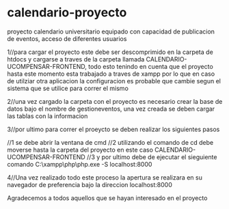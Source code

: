 # calendario-proyecto
proyecto calendario universitario equipado con capacidad de publicacion de eventos, acceso de diferentes usuarios

1//para cargar el proyecto este debe ser descomprimido en la carpeta de htdocs y cargarse a traves de la carpeta llamada CALENDARIO-UCOMPENSAR-FRONTEND, todo esto tenindo en cuenta que el proyecto hasta este momento esta trabajado a traves de xampp por lo que en caso de utilziar otra aplicacion la configuracion es probable que cambie segun el sistema que se utilice para correr el mismo

2//una vez cargado la carpeta con el proyecto es necesario crear la base de datos bajo el nombre de gestioneventos, una vez creada se deben cargar las tablas con la informacion

3//por ultimo para correr el proeycto se deben realizar los siguientes pasos

//1 se debe abrir la ventana de cmd 
//2 utilizando el comando de cd debe moverse hasta la carpeta del proyecto en este caso CALENDARIO-UCOMPENSAR-FRONTEND
//3 y por ultimo debe de ejecutar el sieguiente comando C:\xampp\php\php.exe -S localhost:8000

4//Una vez realizado todo este proceso la apertura se realizara en su navegador de preferencia bajo la direccion localhost:8000 

Agradecemos a todos aquellos que se hayan interesado en el proyecto
 ​ ​
 ​
 ​
 ​
 ​
 ​
 ​

 ​
 ​

 ​
 ​
 ​
 ​
 ​

 ​
 ​
 ​
 ​
 ​
 ​
 ​

 ​
 ​
 ​
 ​
 ​

 ​ ​

 ​
 ​
 ​

 ​
 ​
 ​
 ​
 ​
 ​

 ​
 ​
 ​
 ​
 ​
 ​
 ​

 ​
 ​
 ​
 ​
 ​
 ​

 ​
 ​
 ​
 ​
 ​
 ​
 ​
 ​
 ​
 ​
 ​
 ​

 ​ ​

 ​
 ​
 ​
 ​
 ​
 ​
 ​
 ​
 ​
 ​

 ​
 ​
 ​
 ​
 ​
 ​
 ​
 ​
 ​
 ​
 ​

 ​
 ​
 ​
 ​
 ​
 ​

 ​
 ​
 ​ ​
 ​

 ​
 ​
 ​
 ​
 ​
 ​

 ​
 ​
 ​
 ​
 ​

 ​
 ​
 ​
 ​

 ​
 ​
 ​
 ​
 ​
 ​
 ​
 ​
 ​
 ​

 ​
 ​
 ​
 ​
 ​
 ​
 ​

 ​
 ​
 ​
 ​
 ​
 ​
 ​
 ​
 ​

 ​

 ​
 ​
 ​
 ​


 ​
 ​
 ​
 ​
 ​
 ​
 ​
 ​

 ​
 ​
 ​
 ​

 ​
 ​
 ​

 ​
 ​
 ​
 ​
 ​
 ​

 ​
 ​
 ​
 ​

 ​
 ​
 ​
 ​

 ​
 ​
 ​
 ​
 ​
 ​
 ​

 ​
 ​
 ​
 ​
 ​
 ​
 ​
 ​
 ​
 ​
 ​
 ​
 ​

 ​
 ​
 ​
 ​
 ​
 ​
 ​
 ​
 ​
 ​
 ​
 ​
 ​
 ​
 ​

 ​
 ​
 ​
 ​ ​
 ​
 ​

 ​ ​
 ​

 ​
 ​

 ​
 ​
 ​
 ​
 ​

 ​
 ​


 ​
 ​
 ​
 ​
 ​

 ​
 ​
 ​
 ​

 ​
 ​
 ​
 ​

 ​
 ​
 ​
 ​

 ​
 ​
 ​
 ​
 ​

 ​
 ​
 ​
 ​
 ​

 ​
 ​
 ​
 ​

 ​
 ​
 ​
 ​

 ​
 ​
 ​
 ​
 ​
 ​

 ​

 ​
 ​
 ​
 ​
 ​
 ​
 ​

 ​
 ​
 ​
 ​

 ​
 ​
 ​
 ​

 ​
 ​
 ​
 ​
 ​
 ​
 ​

 ​
 ​
 ​
 ​
 ​

 ​
 ​
 ​
 ​
 ​
 ​
 ​
 ​
 ​

 ​
 ​ ​

 ​
 ​
 ​
 ​
 ​
 ​
 ​

 ​
 ​
 ​
 ​
 ​

 ​
 ​
 ​
 ​

 ​
 ​
 ​
 ​
 ​
 ​
 ​

 ​ ​

 ​
 ​
 ​

 ​
 ​ ​
 ​
 ​
 ​
 ​
 ​
 ​
 ​
 ​
 ​
 ​
 ​
 ​
 ​
 ​
 ​
 ​
 ​
 ​
 ​
 ​
 ​
 ​
 ​
 ​
 ​
 ​
 ​


 ​
 ​
 ​
 ​
 ​
 ​
 ​ ​
 ​
 ​
 ​
 ​
 ​
 ​
 ​
 ​
 ​
 ​

 ​ ​

 ​
 ​
 ​ ​
 ​
 ​
 ​
 ​
 ​
 ​
 ​
 ​
 ​
 ​
 ​
 ​
 ​
 ​

 ​ ​

 ​
 ​
 ​
 ​
 ​
 ​
 ​
 ​
 ​
 ​
 ​
 ​
 ​

 ​
 ​ ​
 ​

 ​
 ​
 ​
 ​
 ​
 ​
 ​
 ​
 ​
 ​
 ​
 ​

 ​ ​

 ​
 ​
 ​
 ​
 ​
 ​ ​
 ​
 ​
 ​
 ​

 ​ ​
 ​
 ​
 ​

 ​
 ​ ​

 ​
 ​

 ​
 ​
 ​
 ​
 ​
 ​
 ​
 ​

 ​
 ​
 ​
 ​
 ​
 ​

 ​
 ​ ​

 ​
 ​
 ​
 ​
 ​
 ​
 ​
 ​
 ​
 ​
 ​
 ​

 ​ ​
 ​

 ​
 ​ ​

 ​
 ​

 ​ ​

 ​
 ​ ​
 ​

 ​ ​
 ​
 ​
 ​
 ​

 ​ ​
 ​
 ​

 ​ ​
 ​
 ​


 ​
 ​
 ​
 ​
 ​
 ​
 ​
 ​
 ​
 ​
 ​

 ​ ​

 ​
 ​
 ​
 ​
 ​
 ​
 ​
 ​
 ​
 ​
 ​
 ​
 ​
 ​
 ​
 ​
 ​
 ​
 ​
 ​
 ​

 ​ ​
 ​
 ​
 ​
 ​
 ​

 ​
 ​ ​
 ​

 ​
 ​
 ​
 ​
 ​ ​
 ​

 ​ ​
 ​
 ​
 ​
 ​
 ​
 ​
 ​
 ​
 ​
 ​
 ​

 ​ ​

 ​
 ​
 ​
 ​
 ​
 ​
 ​
 ​
 ​
 ​
 ​
 ​
 ​
 ​
 ​
 ​
 ​
 ​
 ​
 ​
 ​
 ​
 ​
 ​
 ​
 ​
 ​
 ​
 ​
 ​
 ​
 ​
 ​
 ​
 ​
 ​
 ​
 ​
 ​
 ​
 ​
 ​
 ​
 ​
 ​
 ​

 ​
 ​

 ​
 ​
 ​
 ​
 ​
 ​
 ​
 ​
 ​
 ​
 ​
 ​
 ​
 ​

 ​
 ​
 ​
 ​
 ​
 ​
 ​
 ​
 ​

 ​
 ​
 ​
 ​
 ​
 ​

 ​ ​

 ​ ​

 ​
 ​
 ​
 ​
 ​
 ​

 ​
 ​
 ​
 ​
 ​
 ​
 ​
 ​
 ​
 ​
 ​
 ​
 ​
 ​
 ​
 ​
 ​
 ​
 ​
 ​ ​
 ​
 ​
 ​
 ​
 ​
 ​
 ​
 ​
 ​
 ​
 ​
 ​
 ​
 ​
 ​
 ​ ​
 ​
 ​
 ​

 ​
 ​ ​

 ​
 ​
 ​
 ​
 ​
 ​
 ​
 ​
 ​
 ​
 ​
 ​
 ​
 ​
 ​
 ​
 ​
 ​
 ​
 ​
 ​

 ​
 ​
 ​
 ​
 ​
 ​ ​
 ​

 ​
 ​
 ​ ​
 ​

 ​
 ​
 ​
 ​
 ​
 ​
 ​ ​

 ​
 ​ ​
 ​

 ​
 ​
 ​
 ​
 ​
 ​
 ​
 ​
 ​
 ​
 ​
 ​
 ​
 ​
 ​ ​
 ​
 ​
 ​
 ​
 ​
 ​
 ​
 ​
 ​
 ​
 ​
 ​
 ​
 ​
 ​
 ​
 ​
 ​
 ​
 ​
 ​
 ​
 ​
 ​
 ​
 ​
 ​
 ​
 ​
 ​
 ​
 ​
 ​
 ​
 ​
 ​ ​
 ​
 ​
 ​
 ​
 ​
 ​
 ​
 ​
 ​
 ​
 ​
 ​
 ​ ​
 ​
 ​
 ​
 ​
 ​
 ​
 ​
 ​
 ​
 ​
 ​
 ​
 ​
 ​
 ​
 ​
 ​
 ​
  ​​
  ​​
  ​​
 ​


 ​
 ​
 ​
 ​
 ​ ​


 ​

 ​
 ​
 ​
 ​
 ​ ​ ​
   ​​​
   ​​​
 ​  ​ ​​
  ​​
  ​​
  ​​
  ​ ​​ ​
 ​
 ​ ​ ​ ​
 ​
 ​
 ​ ​
 ​
 ​
 ​
 ​
 ​ ​ ​ ​ ​ ​
 ​
 ​
 ​
  ​​
   ​​​ ​
  ​​
  ​​
  ​​
  ​​
  ​​
  ​​
  ​​
  ​​
  ​​
 ​
  ​​
  ​​
  ​​
  ​​
  ​​
  ​​
 ​
  ​ ​ ​​
   ​​ ​​
  ​​
 ​ ​ ​
 ​
 ​
 ​
 ​
 ​
  ​​
 ​
 ​
Samuel is gay, Samueli është gay, Samuel ist schwul, ሳሙኤል ጌይ ነው, صموئيل مثلي الجنس, Սամուելը գեյ է, Samuel geydir, Сэмюэл гей, স্যামুয়েল গে, ဆယ်မျူရယ်သည် လိင်တူချစ်သူဖြစ်သည်, Samuel je gej, Самюел е гей, Samuel és gai, Si Samuel ay gay, Samuel ndi wogonjera, 塞缪尔是同性恋, 새뮤얼은 게이이다, Samuel hè gay, Samuel je gej, Samuel er bøsse, Samuel je gay, Samuel je gej, Samuel estas geja, Samuel on gei, Samuel er homophilur, Si Samuel ay bakla, Samuel on homo, Samuel est gay, Samuel is homo, Tha Samuel gèidh, Samuel yn hoyw, სამუელი გეია, Ο Σαμουέλ είναι gay, સેમ્યુઅલ ગે છે, Samuel ɗan luwaɗi ne, שמואל הוא הומו, सैमुअल गे है, Samuel yog gay, Samuel meleg, Samuel adalah gay, Samuel is gay, Samuel er samkynhneigður, Samuel è gay, サミュエルはゲイです, Samuel iku gay, ಸ್ಯಾಮುಯೆಲ್ ಗೇ, Сэмюэл гей, សាំយ៉ូអែលជាមនុស្សខ្ទើយ, Самуэл гей, Samuel gey e, ຊາມູເອນແມ່ນ ເພດທີ່ສາມ, Sāmuelis ir gejs, Samuelis yra gėjus, Samuel ass schwul, Самуел е геј, Samuel adalah gay, സാമുവൽ ഗേയാണ്, Samuel huwa gay, He tangata takatāpui a Samuel, शमुवेल गे आहे, Самуэл гей, Samuel es gay, Samuel is homo, सामुएल गे हो, Samuel er homofil, ସାମୁଏଲ ଗେ ଅଟନ୍ତି, صموئیل همجنس باز دی, ساموئل همجنسگرا است, Samuel jest gejem, Samuel é gay, ਸੈਮੂਅਲ ਗੇ ਹੈ, Samuel este gay, Сэмюэл гей, O Samuel o le tagata fa'afafine, Самуел је геј, Samuel ke motona, Samuel är gay, صموئيل گي آهي, සැමුවෙල් ගේ, Samuel waa gay, Samuel ni msenge, Samuel téh gay, ซามูเอลเป็นเกย์, சாமுவேல் கேய், సామ్యువెల్ గే, Samuel gey, Самуель гей, سیموئل گے ہے, Samuel gey, Samuel là người đồng tính, USamuel ngu-gay, שמואל איז הויסעקסואל, Samuel jẹ gay, USamuel uyi-gay, Samuel est gay, सेमुएल गे अस्ति, ܫܡܘܐܝܠ ܓܝܐ, Samuel łaʼ naaldeehii, Samuel ghay', Samuel naur.
